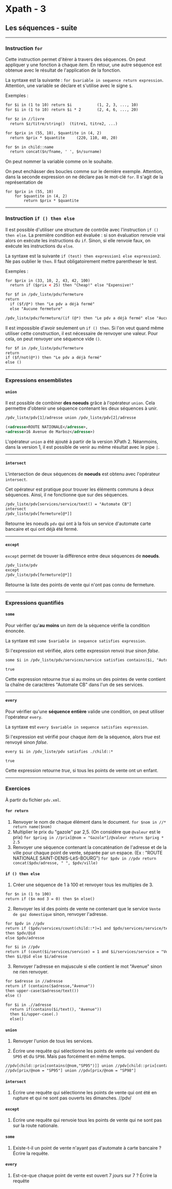 # Xpath - 3

## Les séquences - suite

---
### Instruction `for`

Cette instruction permet d'itérer à travers des séquences. On peut appliquer y une fonction à chaque *item*. En retour, une autre séquence est obtenue avec le résultat de l'application de la fonction.

La syntaxe est la suivante : `for $variable in sequence return expression`.
Attention, une variable se déclare et s'utilise avec le signe `$`.

Exemples :

```xml
for $i in (1 to 10) return $i           (1, 2, 3, ..., 10)
for $i in (1 to 10) return $i * 2       (2, 4, 6, ..., 20)

for $z in //livre
  return $z/titre/string()  (titre1, titre2, ...)

for $prix in (55, 10), $quantite in (4, 2)
  return $prix * $quantite     (220, 110, 40, 20)

for $n in child::name
  return concat($n/fname, ' ', $n/surname)
```

On peut nommer la variable comme on le souhaite.

On peut enchâsser des boucles comme sur le dernière exemple. Attention, dans la seconde expression on ne déclare pas le mot-clé `for`. Il s'agit de la représentation de

```
for $prix in (55, 10)
    for $quantite in (4, 2)
        return $prix * $quantite
```
---
### Instruction `if () then else`

Il est possible d'utiliser une structure de contrôle avec l'instruction `if () then else`. La première condition est évaluée : si son évaluation renvoie vrai alors on exécute les instructions du `if`. Sinon, si elle renvoie faux, on exécute les instructions du `else`.

La syntaxe est la suivante `if (test) then expression1 else expression2`. Ne pas oublier le `then`. Il faut obligatoirement mettre parentheser le test.

Exemples :

```xml
for $prix in (33, 10, 2, 43, 42, 100)
  return if ($prix < 25) then "Cheap!" else "Expensive!"

for $f in /pdv_liste/pdv/fermeture
return
  if ($f/@*) then "Le pdv a déjà fermé"
  else "Aucune fermeture"

/pdv_liste/pdv/fermeture/(if (@*) then "Le pdv a déjà fermé" else "Aucune fermeture")
```

Il est impossible d'avoir seulement un `if () then`. Si l'on veut quand même utiliser cette construction, il est nécessaire de renvoyer une valeur. Pour cela, on peut renvoyer une séquence vide `()`.

```xml
for $f in /pdv_liste/pdv/fermeture
return
if ($f/not(@*)) then "Le pdv a déjà fermé"
else ()
```
---
### Expressions ensemblistes

#### `union`

Il est possible de combiner **des noeuds** grâce à l'opérateur `union`. Cela permettre d'obtenir une séquence contenant les deux séquences à unir.

```xml
/pdv_liste/pdv[1]/adresse union /pdv_liste/pdv[2]/adresse

(<adresse>ROUTE NATIONALE</adresse>,
<adresse>16 Avenue de Marboz</adresse>)
```

L'opérateur `union` a été ajouté à partir de la version XPath 2. Néanmoins, dans la version 1, il est possible de venir au même résultat avec le pipe `|`.

---
#### `intersect`

L'intersection de deux séquences de **noeuds** est obtenu avec l'opérateur `intersect`.

Cet opérateur est pratique pour trouver les éléments communs à deux séquences. Ainsi, il ne fonctionne que sur des séquences.

```xml
/pdv_liste/pdv[services/service/text() = "Automate CB"]
intersect
/pdv_liste/pdv[fermeture[@*]]
```

Retourne les noeuds `pdv` qui ont à la fois un service d'automate carte bancaire et qui ont déjà été fermé.

---
#### `except`

`except` permet de trouver la différence entre deux séquences de **noeuds**.

```xml
/pdv_liste/pdv
except
/pdv_liste/pdv[fermeture[@*]]
```
Retourne la liste des points de vente qui n'ont pas connu de fermeture.

---
### Expressions quantifiés

#### `some`

Pour vérifier qu'**au moins** un *item* de la séquence vérifie la condition énoncée.

La syntaxe est `some $variable in sequence satisfies expression`.

Si l'expression est vérifiée, alors cette expression renvoi *true* sinon *false*.

```xml
some $i in /pdv_liste/pdv/services/service satisfies contains($i, "Automate CB")

true
```

Cette expression retourne *true* si au moins un des pointes de vente contient la chaîne de caractères "Automate CB" dans l'un de ses services.

---
#### `every`

Pour vérifier qu'une **séquence entière** valide une condition, on peut utiliser l'opérateur `every`.

La syntaxe est `every $variable in sequence satisfies expression`.

Si l'expression est vérifié pour chaque *item* de la séquence, alors *true* est renvoyé sinon *false*.

```xml
every $i in /pdv_liste/pdv satisfies ./child::*

true
```

Cette expression retourne *true*, si tous les points de vente ont un enfant.

---
### Exercices

À partir du fichier `pdv.xml`.

#### `for return`

1. Renvoyer le nom de chaque élément dans le document.
`for $nom in //* return name($nom)`
2. Multiplier le prix du "gazole" par 2,5. (On considère que `@valeur` est le prix)
`for $prixg in //prix[@nom = "Gazole"]/@valeur return $prixg * 2.5`
3. Renvoyer une séquence contenant la concaténation de l'adresse et de la ville pour chaque point de vente, séparée par un espace. (Ex : "ROUTE NATIONALE SAINT-DENIS-LèS-BOURG")
`for $pdv in //pdv return concat($pdv/adresse, " ", $pdv/ville)`

#### `if () then else`

1. Créer une séquence de 1 à 100 et renvoyer tous les multiples de 3.
```xml
for $n in (1 to 100)
return if ($n mod 3 = 0) then $n else()
```
2. Renvoyer les id des points de vente ne contenant que le service `Vente de gaz domestique` sinon, renvoyer l'adresse.
```xml
for $pdv in //pdv
return if ($pdv/services/count(child::*)=1 and $pdv/services/service/text()="Vente de gaz domestique") 
then $pdv/@id 
else $pdv/adresse
```
```xml
for $i in //pdv 
return if (count($i/services/service) = 1 and $i/services/service = "Vente de gaz domestique") 
then $i/@id else $i/adresse
```
3. Renvoyer l'adresse en majuscule si elle contient le mot "Avenue" sinon ne rien renvoyer.
```xml
for $adresse in //adresse
return if (contains($adresse,"Avenue")) 
then upper-case($adresse/text())
else ()
```
```xml
for $i in .//adresse 
  return if(contains($i/text(), "Avenue")) 
  then $i/upper-case(.) 
  else()
```

#### `union`

1. Renvoyer l'union de tous les services.


2. Écrire une requête qui sélectionne les points de vente qui vendent du `SP95` et du `SP98`. Mais pas forcément en même temps.
```xml
//pdv[child::prix[contains(@nom,"SP95")]] union //pdv[child::prix[contains(@nom,"SP98")]]
//pdv[prix/@nom = "SP95"] union //pdv[prix/@nom = "SP98"]
```

#### `intersect`

1. Écrire une requête qui sélectionne les points de vente qui ont été en rupture et qui ne sont pas ouverts les dimanches.
//pdv/

#### `except`

1. Écrire une requête qui renvoie tous les points de vente qui ne sont pas sur la route nationale.

#### `some`

1. Existe-t-il un point de vente n'ayant pas d'automate à carte bancaire ? Écrire la requête.

#### `every`

1. Est-ce-que chaque point de vente est ouvert 7 jours sur 7 ? Écrire la requête

